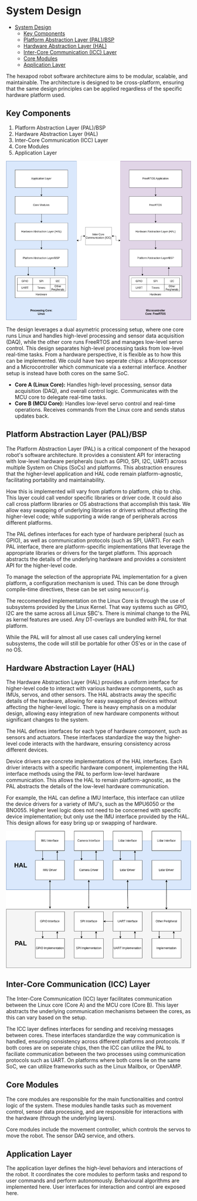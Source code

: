 # System Design

<!--toc:start-->

- [System Design](#system-design)
  - [Key Components](#key-components)
  - [Platform Abstraction Layer (PAL)/BSP](#platform-abstraction-layer-palbsp)
  - [Hardware Abstraction Layer (HAL)](#hardware-abstraction-layer-hal)
  - [Inter-Core Communication (ICC) Layer](#inter-core-communication-icc-layer)
  - [Core Modules](#core-modules)
  - [Application Layer](#application-layer)
  <!--toc:end-->

The hexapod robot software architecture aims to be modular, scalable, and maintainable.
The architecture is designed to be cross-platform, ensuring that the same design
principles can be applied regardless of the specific hardware platform used.

## Key Components

1. Platform Abstraction Layer (PAL)/BSP
2. Hardware Abstraction Layer (HAL)
3. Inter-Core Communication (ICC) Layer
4. Core Modules
5. Application Layer

![System Design](./SoftwareDesign.png)

The design leverages a dual asymetric processing setup, where one core runs Linux
and handles high-level processing and sensor data acquisition (DAQ), while the other
core runs FreeRTOS and manages low-level servo control. This design separates high-level
processing tasks from low-level real-time tasks. From a hardware perspective, it
is flexible as to how this can be implemented. We could have two seperate chips:
a Microprocessor and a Microcontroller which communicate via a external interface.
Another setup is instead have both cores on the same SoC.

- **Core A (Linux Core):**
  Handles high-level processing, sensor data acquisition (DAQ), and overall
  control logic. Communicates with the MCU core to delegate real-time tasks.
- **Core B (MCU Core):**
  Handles low-level servo control and real-time operations.
  Receives commands from the Linux core and sends status updates back.

## Platform Abstraction Layer (PAL)/BSP

The Platform Abstraction Layer (PAL) is a critical component of the hexapod robot's
software architecture. It provides a consistent API for interacting with low-level
hardware peripherals (such as GPIO, SPI, I2C, UART) across multiple System on Chips
(SoCs) and platforms. This abstraction ensures that the higher-level application
and HAL code remain platform-agnostic, facilitating portability and maintainability.

How this is implemented will vary from platform to platform, chip to chip. This
layer could call vendor specific libraries or driver code. It could also call
cross platform libraries or OS abstractions that accomplish this task. We allow
easy swapping of underlying libraries or drivers without affecting the higher-level
code; while supporting a wide range of peripherals across different platforms.

The PAL defines interfaces for each type of hardware peripheral (such as GPIO),
as well as communication protocols (such as SPI, UART). For each PAL interface,
there are platform-specific implementations that leverage the appropriate libraries
or drivers for the target platform. This approach abstracts the details of the
underlying hardware and provides a consistent API for the higher-level code.

To manage the selection of the appropriate PAL implementation for a given
platform, a configuration mechanism is used. This can be done through compile-time
directives, these can be set using `menuconfig`.

The reccomended implementation on the Linux Core is through the use of subsystems
provided by the Linux Kernel. That way systems such as GPIO, I2C are the same across
all Linux SBC's. There is minimal change to the PAL as kernel features are used.
Any DT-overlays are bundled with PAL for that platform.

While the PAL will for almost all use cases call underyling kernel subsystems,
the code will still be portable for other OS'es or in the case of no OS.

## Hardware Abstraction Layer (HAL)

The Hardware Abstraction Layer (HAL) provides a uniform interface for higher-level
code to interact with various hardware components, such as IMUs, servos, and other
sensors. The HAL abstracts away the specific details of the hardware, allowing for
easy swapping of devices without affecting the higher-level logic. There is heavy
emphasis on a modular design, allowing easy integration of new hardware components
without significant changes to the system.

The HAL defines interfaces for each type of hardware component, such as sensors
and actuators. These interfaces standardize the way the higher-level code
interacts with the hardware, ensuring consistency across different devices.

Device drivers are concrete implementations of the HAL interfaces. Each driver
interacts with a specific hardware component, implementing the HAL interface
methods using the PAL to perform low-level hardware communication. This allows
the HAL to remain platform-agnostic, as the PAL abstracts the details of the
low-level hardware communication.

For example, the HAL can define a IMU Interface, this interface can utilize
the device drivers for a variety of IMU's, such as the MPU6050 or the BNO055.
Higher level logic does not need to be concerned with specific device
implementation; but only use the IMU interface provided by the HAL. This design
allows for easy bring up or swapping of hardware.

![HAL and PAL](./HAL_PAL.png)

## Inter-Core Communication (ICC) Layer

The Inter-Core Communication (ICC) layer facilitates communication between the
Linux core (Core A) and the MCU core (Core B). This layer abstracts the underlying
communication mechanisms between the cores, as this can vary based on the setup.

The ICC layer defines interfaces for sending and receiving messages between
cores. These interfaces standardize the way communication is handled, ensuring
consistency across different platforms and protocols. If both cores are on seperate
chips, then the ICC can utilize the PAL to faciliate communication between the
two processes using communication protocols such as UART. On platforms where both
cores lie on the same SoC, we can utilize frameworks such as the Linux Mailbox,
or OpenAMP.

## Core Modules

The core modules are responsible for the main functionalities and control logic
of the system. These modules handle tasks such as movement control, sensor data
processing, and are responsible for interactions with the hardware (through the
underlying layers).

Core modules include the movement controller, which controls the servos to move
the robot. The sensor DAQ service, and others.

## Application Layer

The application layer defines the high-level behaviors and interactions of
the robot. It coordinates the core modules to perform tasks and respond to user
commands and perform autonomously. Behavioural algorithms are implemented
here. User interfaces for interaction and control are exposed here.
